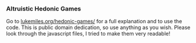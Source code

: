 ### Altruistic Hedonic Games

Go to
[lukemiles.org/hedonic-games/](http://lukemiles.org/hedonic-games/)
for a full explanation and to use the code.  This is public domain dedication,
so use anything as you wish. Please look through the javascript files, I tried
to make them very readable!
